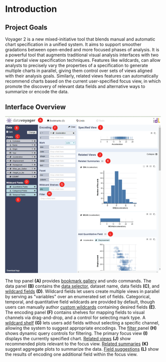 # Introduction

## Project Goals

Voyager 2 is a new mixed-initiative tool that blends manual and automatic chart specification in a unified system. It aims to support smoother gradations between open-ended and more focused phases of analysis. It is a powerful tool that augments traditional visual analysis interfaces with two new partial view specification techniques. Features like wildcards, can allow analysts to precisely vary the properties of a specification to generate multiple charts in parallel, giving them control over sets of views aligned with their analysis goals. Similarly, related views features can automatically recommend charts based on the current user-specified focus view, in which promote the discovery of relevant data fields and alternative ways to summarize or encode the data.

## Interface Overview

![User Interface](../.gitbook/assets/ui.png)

The top panel **\(A\)** provides [bookmark gallery](../bookmark-gallery.md) and undo commands. The data panel **\(B\)** contains the [data selector](../data-selector.md), dataset name, data fields **\(C\)**, and [wildcard fields](../wildcard-fields/) **\(D\)**. Wildcard fields let users create multiple views in parallel by serving as "variables" over an enumerated set of fields. Categorical, temporal, and quantitative field wildcards are provided by default, though users can manually author [custom wildcards](../wildcard-fields/custom-wildcard-fields.md) containing desired fields **\(E\)**. The encoding panel **\(F\)** contains shelves for mapping fields to visual channels via drag-and-drop, and a control for selecting mark type. A[ wildcard shelf](../wildcard-fields/wildcard-shelves.md) **\(G\)** lets users add fields without selecting a specific channel, allowing the system to suggest appropriate encodings. The [filter ](../filter.md)panel **\(H\)** shows dynamic query controls for filtering. The primary focus view **\(I\)** displays the currently specified chart. [Related views](../related-views/) **\(J\)** show recommended plots relevant to the focus view. [Related summaries](../related-views/related-summaries.md) **\(K\)** suggest aggregate plots to summarize the data. [Field suggestions](../related-views/field-suggestions.md) **\(L\)** show the results of encoding one additional field within the focus view.



